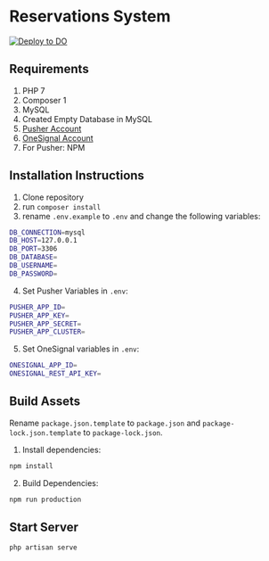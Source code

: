 # Reservations System

[![Deploy to DO](https://www.deploytodo.com/do-btn-blue.svg)](https://cloud.digitalocean.com/apps/new?repo=https://github.com/shahednasser/reservations-system/tree/master)

## Requirements

1. PHP 7
2. Composer 1
3. MySQL
4. Created Empty Database in MySQL
5. [Pusher Account](https://pusher.com/)
6. [OneSignal Account](https://onesignal.com/)
7. For Pusher: NPM

## Installation Instructions

1. Clone repository
2. run `composer install`
3. rename `.env.example` to `.env` and change the following variables:

```bash
DB_CONNECTION=mysql
DB_HOST=127.0.0.1
DB_PORT=3306
DB_DATABASE=
DB_USERNAME=
DB_PASSWORD=
```

4. Set Pusher Variables in `.env`:

```bash
PUSHER_APP_ID=
PUSHER_APP_KEY=
PUSHER_APP_SECRET=
PUSHER_APP_CLUSTER=
```

5. Set OneSignal variables in `.env`:

```bash
ONESIGNAL_APP_ID=
ONESIGNAL_REST_API_KEY=
```

## Build Assets

Rename `package.json.template` to `package.json` and `package-lock.json.template` to `package-lock.json`.

1. Install dependencies:

```bash
npm install
```

2. Build Dependencies:

```bash
npm run production
```

## Start Server

```bash
php artisan serve
```